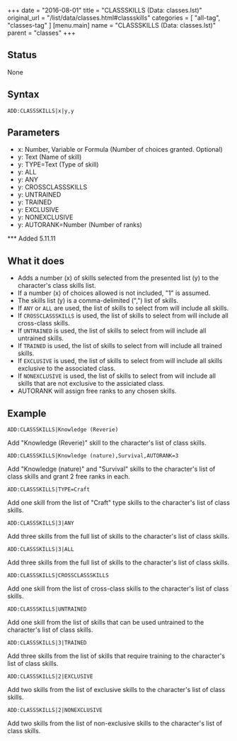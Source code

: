 +++
date = "2016-08-01"
title = "CLASSSKILLS (Data: classes.lst)"
original_url = "/list/data/classes.html#classskills"
categories = [ "all-tag", "classes-tag" ]
[menu.main]
    name = "CLASSSKILLS (Data: classes.lst)"
    parent = "classes"
+++

## Status

None

## Syntax

`ADD:CLASSSKILLS|x|y,y`

## Parameters

-   x: Number, Variable or Formula (Number of
    choices granted. Optional)
-   y: Text (Name of skill)
-   y: TYPE=Text (Type of skill)
-   y: ALL
-   y: ANY
-   y: CROSSCLASSSKILLS
-   y: UNTRAINED
-   y: TRAINED
-   y: EXCLUSIVE
-   y: NONEXCLUSIVE
-   y: AUTORANK=Number (Number of ranks)



<span id="classskills"></span> \*\*\* Added 5.11.11

What it does
------------

-   Adds a number (x) of skills selected from the presented list (y) to
    the character's class skills list.
-   If a number (x) of choices allowed is not included, "1" is assumed.
-   The skills list (y) is a comma-delimited (",") list of skills.
-   If `ANY` or `ALL` are used, the list of skills to select from will
    include all skills.
-   If `CROSSCLASSSKILLS` is used, the list of skills to select from
    will include all cross-class skills.
-   If `UNTRAINED` is used, the list of skills to select from will
    include all untrained skills.
-   If `TRAINED` is used, the list of skills to select from will include
    all trained skills.
-   If `EXCLUSIVE` is used, the list of skills to select from will
    include all skills exclusive to the associated class.
-   If `NONEXCLUSIVE` is used, the list of skills to select from will
    include all skills that are not exclusive to the assiciated class.
-   AUTORANK will assign free ranks to any chosen skills.

Example
-------

`ADD:CLASSSKILLS|Knowledge (Reverie)`

Add "Knowledge (Reverie)" skill to the character's list of class skills.

`ADD:CLASSSKILLS|Knowledge (nature),Survival,AUTORANK=3`

Add "Knowledge (nature)" and "Survival" skills to the character's list
of class skills and grant 2 free ranks in each.

`ADD:CLASSSKILLS|TYPE=Craft`

Add one skill from the list of "Craft" type skills to the character's
list of class skills.

`ADD:CLASSSKILLS|3|ANY`

Add three skills from the full list of skills to the character's list of
class skills.

`ADD:CLASSSKILLS|3|ALL`

Add three skills from the full list of skills to the character's list of
class skills.

`ADD:CLASSSKILLS|CROSSCLASSSKILLS`

Add one skill from the list of cross-class skills to the character's
list of class skills.

`ADD:CLASSSKILLS|UNTRAINED`

Add one skill from the list of skills that can be used untrained to the
character's list of class skills.

`ADD:CLASSSKILLS|3|TRAINED`

Add three skills from the list of skills that require training to the
character's list of class skills.

`ADD:CLASSSKILLS|2|EXCLUSIVE`

Add two skills from the list of exclusive skills to the character's list
of class skills.

`ADD:CLASSSKILLS|2|NONEXCLUSIVE`

Add two skills from the list of non-exclusive skills to the character's
list of class skills.

